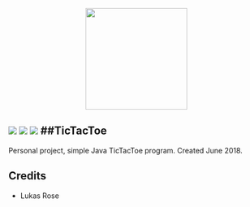   <p align="center">
  <img width=200 src="https://images-na.ssl-images-amazon.com/images/I/411RqsooQ3L.png" /></a>
 
 <img src="https://img.shields.io/badge/build-passing-brightgreen" /></a>
  <img src="https://img.shields.io/badge/Code%20Language-Java-9cf" /></a>
  <img src="https://img.shields.io/badge/Version-vF-blue" /></a>
 ##TicTacToe
 ---
Personal project, simple Java TicTacToe program.
Created June 2018.

## Credits
* Lukas Rose
